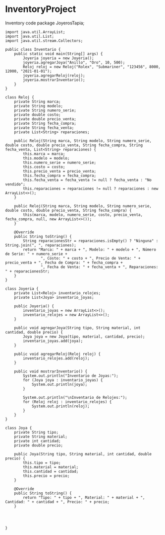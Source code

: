 # InventoryProject
Inventory code 
package JoyerosTapia;

	import java.util.ArrayList;
	import java.util.List;
	import java.util.stream.Collectors;

	public class Inventario {
	    public static void main(String[] args) {
	        Joyeria joyeria = new Joyeria();
	        joyeria.agregarJoya("Anillo", "Oro", 10, 500);
	        Reloj reloj = new Reloj("Rolex", "Submariner", "123456", 8000, 12000, "2021-01-01");
	        joyeria.agregarReloj(reloj);
	        joyeria.mostrarInventario();
	    }
	}

	class Reloj {
	    private String marca;
	    private String modelo;
	    private String numero_serie;
	    private double costo;
	    private double precio_venta;
	    private String fecha_compra;
	    private String fecha_venta;
	    private List<String> reparaciones;

	    public Reloj(String marca, String modelo, String numero_serie, double costo, double precio_venta, String fecha_compra, String fecha_venta, List<String> reparaciones) {
	        this.marca = marca;
	        this.modelo = modelo;
	        this.numero_serie = numero_serie;
	        this.costo = costo;
	        this.precio_venta = precio_venta;
	        this.fecha_compra = fecha_compra;
	        this.fecha_venta = fecha_venta != null ? fecha_venta : "No vendido";
	        this.reparaciones = reparaciones != null ? reparaciones : new ArrayList<>();
	    }

	    public Reloj(String marca, String modelo, String numero_serie, double costo, double precio_venta, String fecha_compra) {
	        this(marca, modelo, numero_serie, costo, precio_venta, fecha_compra, null, new ArrayList<>());
	    }

	    @Override
	    public String toString() {
	        String reparacionesStr = reparaciones.isEmpty() ? "Ninguna" : String.join(", ", reparaciones);
	        return "Marca: " + marca + ", Modelo: " + modelo + ", Número de Serie: " + numero_serie +
	                ", Costo: " + costo + ", Precio de Venta: " + precio_venta + ", Fecha de Compra: " + fecha_compra +
	                ", Fecha de Venta: " + fecha_venta + ", Reparaciones: " + reparacionesStr;
	    }
	}

	class Joyeria {
	    private List<Reloj> inventario_relojes;
	    private List<Joya> inventario_joyas;

	    public Joyeria() {
	        inventario_joyas = new ArrayList<>();
	        inventario_relojes = new ArrayList<>();
	    }

	    public void agregarJoya(String tipo, String material, int cantidad, double precio) {
	        Joya joya = new Joya(tipo, material, cantidad, precio);
	        inventario_joyas.add(joya);
	    }

	    public void agregarReloj(Reloj reloj) {
	        inventario_relojes.add(reloj);
	    }

	    public void mostrarInventario() {
	        System.out.println("Inventario de Joyas:");
	        for (Joya joya : inventario_joyas) {
	            System.out.println(joya);
	        }

	        System.out.println("\nInventario de Relojes:");
	        for (Reloj reloj : inventario_relojes) {
	            System.out.println(reloj);
	        }
	    }
	}

	class Joya {
	    private String tipo;
	    private String material;
	    private int cantidad;
	    private double precio;

	    public Joya(String tipo, String material, int cantidad, double precio) {
	        this.tipo = tipo;
	        this.material = material;
	        this.cantidad = cantidad;
	        this.precio = precio;
	    }

	    @Override
	    public String toString() {
	        return "Tipo: " + tipo + ", Material: " + material + ", Cantidad: " + cantidad + ", Precio: " + precio;
	    }



	
	}

